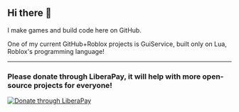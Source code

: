 ## Hi there 👋

I make games and build code here on GitHub.

One of my current GitHub+Roblox projects is GuiService, built only on Lua, Roblox's programming language!









***

### Please donate through LiberaPay, it will help with more open-source projects for everyone!

[![Donate through LiberaPay](https://img.shields.io/liberapay/receives/DavidTheDev?color=red&label=Donate%20to%20me%20through%20Liberapay&style=plastic)](https://liberapay.com/DavidTheDev)
<br>
